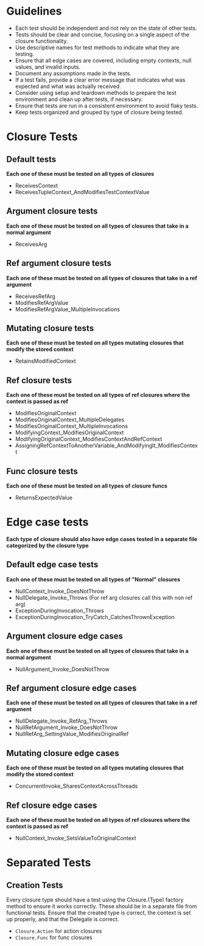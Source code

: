 ﻿# Guidelines
- Each test should be independent and not rely on the state of other tests.
- Tests should be clear and concise, focusing on a single aspect of the closure functionality.
- Use descriptive names for test methods to indicate what they are testing.
- Ensure that all edge cases are covered, including empty contexts, null values, and invalid inputs.
- Document any assumptions made in the tests.
- If a test fails, provide a clear error message that indicates what was expected and what was actually received.
- Consider using setup and teardown methods to prepare the test environment and clean up after tests, if necessary.
- Ensure that tests are run in a consistent environment to avoid flaky tests.
- Keep tests organized and grouped by type of closure being tested.

# Closure Tests

## Default tests
**Each one of these must be tested on all types of closures**
- ReceivesContext
- ReceivesTupleContext_AndModifiesTestContextValue

## Argument closure tests
**Each one of these must be tested on all types of closures that take in a normal argument**
- ReceivesArg

## Ref argument closure tests
**Each one of these must be tested on all types of closures that take in a ref argument**
- ReceivesRefArg
- ModifiesRefArgValue
- ModifiesRefArgValue_MultipleInvocations

## Mutating closure tests
**Each one of these must be tested on all types mutating closures that modify the stored context**
- RetainsModifiedContext

## Ref closure tests
**Each one of these must be tested on all types of ref closures where the context is passed as ref**
- ModifiesOriginalContext
- ModifiesOriginalContext_MultipleDelegates
- ModifiesOriginalContext_MultipleInvocations
- ModifyingContext_ModifiesOriginalContext
- ModifyingOriginalContext_ModifiesContextAndRefContext
- AssigningRefContextToAnotherVariable_AndModifyingIt_ModifiesContext

## Func closure tests
**Each one of these must be tested on all types of closure funcs**
- ReturnsExpectedValue

# Edge case tests
**Each type of closure should also have edge cases tested in a separate file categorized by the closure type**

## Default edge case tests
**Each one of these must be tested on all types of "Normal" closures**
- NullContext_Invoke_DoesNotThrow
- NullDelegate_Invoke_Throws (For ref arg closures call this with non ref arg)
- ExceptionDuringInvocation_Throws
- ExceptionDuringInvocation_TryCatch_CatchesThrownException

## Argument closure edge cases
**Each one of these must be tested on all types of closures that take in a normal argument**
- NullArgument_Invoke_DoesNotThrow

## Ref argument closure edge cases
**Each one of these must be tested on all types of closures that take in a ref argument**
- NullDelegate_Invoke_RefArg_Throws
- NullRefArgument_Invoke_DoesNotThrow
- NullRefArg_SettingValue_ModifiesOriginalRef

## Mutating closure edge cases
**Each one of these must be tested on all types mutating closures that modify the stored context**
- ConcurrentInvoke_SharesContextAcrossThreads

## Ref closure edge cases
**Each one of these must be tested on all types of ref closures where the context is passed as ref**
- NullContext_Invoke_SetsValueToOriginalContext

# Separated Tests

## Creation Tests
Every closure type should have a test using the Closure.(Type)
factory method to ensure it works correctly.
These should be in a separate file from functional tests.
Ensure that the created type is correct, the context is set up properly, and that the Delegate is correct.
- `Closure.Action` for action closures
- `Closure.Func` for func closures

